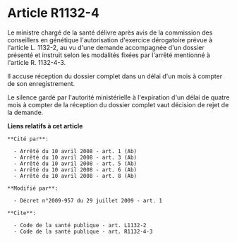 # Article R1132-4

Le ministre chargé de la santé délivre après avis de la commission des conseillers en génétique l'autorisation d'exercice
dérogatoire prévue à l'article L. 1132-2, au vu d'une demande accompagnée d'un dossier présenté et instruit selon les
modalités fixées par l'arrêté mentionné à l'article R. 1132-4-3. 

Il accuse réception du dossier complet dans un délai d'un mois à compter de son enregistrement. 

Le silence gardé par l'autorité ministérielle à l'expiration d'un délai de quatre mois à compter de la réception du dossier
complet vaut décision de rejet de la demande.

**Liens relatifs à cet article**

	**Cité par**:

	  - Arrêté du 10 avril 2008 - art. 1 (Ab)
	  - Arrêté du 10 avril 2008 - art. 3 (Ab)
	  - Arrêté du 10 avril 2008 - art. 5 (Ab)
	  - Arrêté du 10 avril 2008 - art. 6 (Ab)
	  - Arrêté du 10 avril 2008 - art. 8 (Ab)

	**Modifié par**:

	  - Décret n°2009-957 du 29 juillet 2009 - art. 1

	**Cite**:

	  - Code de la santé publique - art. L1132-2
	  - Code de la santé publique - art. R1132-4-3
